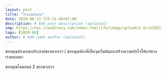```yaml
---
layout: post
title: "โรงงานผ้าม่าน"
date: 2020-06-13 T15:21:48+07:00
description: # Add post description (optional)
img: https://res.cloudinary.com/sdees-reallife/image/upload/a_0/v1592130064/IMG_2364.jpg # Add image post (optional)
tags: [2020-06]
author: # Add name author (optional)
---
```

ขอบคุณห้องเอนกประสงค์ของพวกเรา / ขอบคุณห้องที่เป็นจุดเริ่มต้นและสร้างความสำเร็จให้แก่พวกเราตลอดมา

<i class="fa fa-child" style="color:plum"></i>

ขอบคุณไดมอนด์ 2 ของพวกเรา
